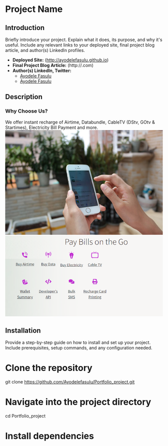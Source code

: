 # Project Name

## Introduction
Briefly introduce your project. Explain what it does, its purpose, and why it's useful. Include any relevant links to your deployed site, final project blog article, and author(s) LinkedIn profiles.

- **Deployed Site:** (http://ayodelefasulu.github.io)
- **Final Project Blog Article:** (http://.com)
- **Author(s) LinkedIn, Twitter:**
  - [Ayodele Fasulu](https://www.linkedin.com/in/ayodelefasulu)
  - [Ayodele Fasulu](https://www.x.com/ayodelefasulu)
 
## Description
### Why Choose Us?
We offer instant recharge of Airtime, Databundle, CableTV (DStv, GOtv & Startimes), Electricity Bill Payment and more.
![Description](ems/static/images/portfolio-img4.jpg)
![Description](landing_page.png)



## Installation
Provide a step-by-step guide on how to install and set up your project. Include prerequisites, setup commands, and any configuration needed.


# Clone the repository
git clone https://github.com/Ayodelefasulu/Portfolio_project.git

# Navigate into the project directory
cd Portfolio_project

# Install dependencies


